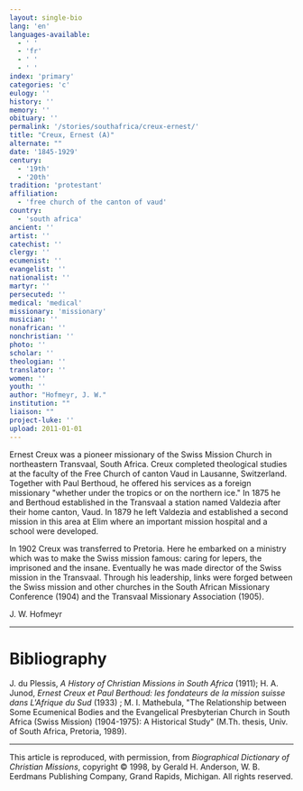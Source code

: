 ```yaml
---
layout: single-bio
lang: 'en'
languages-available:
  - ' '
  - 'fr'
  - ' '
  - ' '
index: 'primary'
categories: 'c'
eulogy: ''
history: ''
memory: ''
obituary: ''
permalink: '/stories/southafrica/creux-ernest/'
title: "Creux, Ernest (A)"
alternate: ""
date: '1845-1929'
century:
  - '19th'
  - '20th'
tradition: 'protestant'
affiliation:
  - 'free church of the canton of vaud'
country:
  - 'south africa'
ancient: ''
artist: ''
catechist: ''
clergy: ''
ecumenist: ''
evangelist: ''
nationalist: ''
martyr: ''
persecuted: ''
medical: 'medical'
missionary: 'missionary'
musician: ''
nonafrican: ''
nonchristian: ''
photo: ''
scholar: ''
theologian: ''
translator: ''
women: ''
youth: ''
author: "Hofmeyr, J. W."
institution: ""
liaison: ""
project-luke: ''
upload: 2011-01-01
---
```




Ernest Creux was a pioneer missionary of the Swiss Mission Church in northeastern Transvaal, South Africa. Creux completed theological studies at the faculty of the Free Church of canton Vaud in Lausanne, Switzerland. Together with Paul Berthoud, he offered his services as a foreign missionary "whether under the tropics or on the northern ice." In 1875 he and Berthoud established in the Transvaal a station named Valdezia after their home canton, Vaud. In 1879 he left Valdezia and established a second mission in this area at Elim where an important mission hospital and a school were developed.

In 1902 Creux was transferred to Pretoria. Here he embarked on a ministry which was to make the Swiss mission famous: caring for lepers, the imprisoned and the insane. Eventually he was made director of the Swiss mission in the Transvaal. Through his leadership, links were forged between the Swiss mission and other churches in the South African Missionary Conference (1904) and the Transvaal Missionary Association (1905).

J. W. Hofmeyr

---

# Bibliography

J. du Plessis, *A History of Christian Missions in South Africa* (1911); H. A. Junod, *Ernest Creux et Paul Berthoud: les fondateurs de la mission suisse dans L'Afrique du Sud* (1933) ; M. I. Mathebula, "The Relationship between Some Ecumenical Bodies and the Evangelical Presbyterian Church in South Africa (Swiss Mission) (1904-1975): A Historical Study" (M.Th. thesis, Univ. of South Africa, Pretoria, 1989).

---

This article is reproduced, with permission, from *Biographical Dictionary of Christian Missions*, copyright © 1998, by Gerald H. Anderson, W. B. Eerdmans Publishing Company, Grand Rapids, Michigan. All rights reserved.
